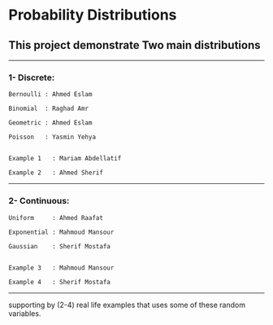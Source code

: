 # Probability Distributions
## This project demonstrate Two main distributions

------------------------------------------------------------------------------------
### 1- Discrete: 
	
	Bernoulli : Ahmed Eslam

	Binomial  : Raghad Amr

	Geometric : Ahmed Eslam

	Poisson   : Yasmin Yehya


	Example 1   : Mariam Abdellatif

	Example 2   : Ahmed Sherif

------------------------------------------------------------------------------------
### 2- Continuous:
	
	Uniform     : Ahmed Raafat

	Exponential : Mahmoud Mansour

	Gaussian    : Sherif Mostafa


	Example 3   : Mahmoud Mansour

	Example 4   : Sherif Mostafa
------------------------------------------------------------------------------------

supporting by (2-4) real life examples that uses some of these random variables.